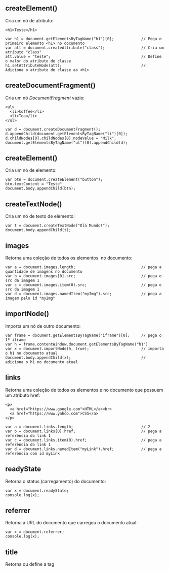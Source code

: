 ## createElement()
Cria um nó de atributo:

    <h1>Teste</h1>

    var h1 = document.getElementsByTagName("h1")[0];            // Pega o primeiro elemento <h1> no documento
    var att = document.createAttribute("class");                // Cria um atributo "class"
    att.value = "teste";                                        // Define o valor do atributo de classe
    h1.setAttributeNode(att);                                   // Adiciona o atributo de classe ao <h1>
    
## createDocumentFragment()
Cria um nó *DocumentFragment* vazio:

    <ul>
      <li>Coffee</li>
      <li>Tea</li>
    </ul>
    
    var d = document.createDocumentFragment();
    d.appendChild(document.getElementsByTagName("li")[0]);
    d.childNodes[0].childNodes[0].nodeValue = "Milk";
    document.getElementsByTagName("ul")[0].appendChild(d);
    
## createElement()
Cria um nó de elemento:

    var btn = document.createElement("button");
    btn.textContent = "Teste"
    document.body.appendChild(btn);

## createTextNode()
Cria um nó de texto de elemento:

    var t = document.createTextNode("Olá Mundo!");
    document.body.appendChild(t);

## images
Retorna uma coleção de todos os elementos <img> no documento:

    var a = document.images.length;                             // pega a quantidade de imagens no documento
    var b = document.images[0].src;                             // pega o src da imagem 1
    var c = document.images.item(0).src;                        // pega o src da imagem 1
    var d = document.images.namedItem("myImg").src;             // pega a imagem pelo id "myImg"

## importNode()
Importa um nó de outro documento:

    var frame = document.getElementsByTagName("iframe")[0];     // pega o 1º iframe 
    var h = frame.contentWindow.document.getElementsByTagName("h1")
    var x = document.importNode(h, true);                       // importa o h1 no documento atual
    document.body.appendChild(x);                               // adiciona o h1 no documento atual

## links
Retorna uma coleção de todos os elementos <a> e <area> no documento que possuem um atributo href:

    <p>
      <a href="https://www.google.com">HTML</a><br>
      <a href="https://www.yahoo.com">CSS</a>
    </p>
    
    var a = document.links.length;                              // 2
    var b = document.links[0].href;                             // pega a referência do link 1
    var c = document.links.item(0).href;                        // pega a referência do link 1
    var d = document.links.namedItem("myLink").href;            // pega a referência com id myLink

## readyState
Retorna o status (carregamento) do documento:

    var x = document.readyState;
    console.log(x);

## referrer
Retorna a URL do documento que carregou o documento atual:

    var x = document.referrer;
    console.log(x);

## title
Retorna ou define a tag <title> da página
    
    var x = document.title;
    console.log(x);
    
## URL
Retorna a url do documento:

    var x = document.URL;
    console.log(x);
    
## write()
Sobrescreve todo Html do documento:
  
    document.write("Olá mundo!");                               // writeln pula de linha 
